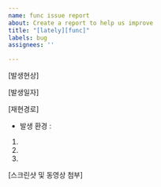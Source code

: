 ```yaml
---
name: func issue report
about: Create a report to help us improve
title: "[lately][func]"
labels: bug
assignees: ''

---
```


[발생현상]


[발생일자]

[재현경로]
- 발생 환경 : 
1. 
2.
3. 

[스크린샷 및 동영상 첨부]
